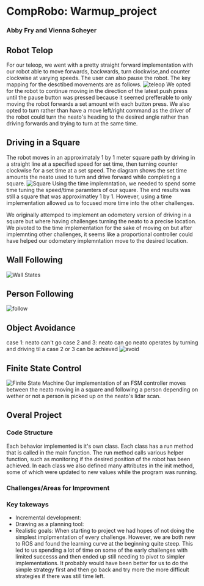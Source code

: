 # CompRobo: Warmup_project
### Abby Fry and Vienna Scheyer

## Robot Telop
For our teleop, we went with a pretty straight forward implementation with our robot able to move forwards, backwards, turn clockwise,and counter clockwise at varying speeds.  The user can also pause the robot. The key mapping for the desctibed movements are as follows.
![teleop](https://github.com/amfry/warmup_project/blob/master/images/teleop.jpeg)
We opted for the robot to continue moving in the direction of the latest push press until the pause button was pressed because it seemed prefferable to only moving the robot forwards a set amount with each button press.  We also opted to turn rather than have a move left/right command as the driver of the robot could turn the neato's heading to the desired angle rather than driving forwards and trying to turn at the same time.

## Driving in a Square
The robot moves in an approximataly 1 by 1 meter square path by driving in a straight line at a specified speed for set time, then turning counter clockwise for a set time at a set speed. The diagram shows the set time amounts the neato used to turn and drive forward while completing a square.
![Square](https://github.com/amfry/warmup_project/blob/master/images/Square.jpeg)
Using the time implemntation, we needed to spend some time tuning the speed/time paramters of our square.  The end results was still a square that was approximatley 1 by 1.  However, using a time implementation allowed us to focused more time into the other challenges.

We originally attemped to implement an odometery version of driving in a square but where having challenges turning the neato to a precise location.  We pivoted to the time implementation for the sake of moving on but after implemnting other challenges, it seems like a proportional controller could have helped our odometery implemntation move to the desired location.
## Wall Following
 
![Wall States](https://github.com/amfry/warmup_project/blob/master/images/wall_follow_states.jpg)
## Person Following
![follow](https://github.com/amfry/warmup_project/blob/master/images/follow.jpeg)
## Object Avoidance
case 1: neato can't go
case 2 and 3: neato can go
neato operates by turning and driving til a case 2 or 3 can be achieved
![avoid](https://github.com/amfry/warmup_project/blob/master/images/avoidance.jpeg)
## Finite State Control
![Finite State Machine](https://github.com/amfry/warmup_project/blob/master/images/CompRobo_FSM.jpeg)
Our implementation of an FSM controller moves between the neato moving in a square and following a person depending on wether or not a person is picked up on the neato's lidar scan.
## Overal Project

### Code Structure
Each behavior implemented is it's own class.  Each class has a run method that is called in the main function. The run method calls various helper function, such as monitoring if the desired position of the robot has been achieved.  In each class we also defined many attributes in the init method, some of which were updated to new values while the program was running.
### Challenges/Areas for Improvment
### Key takeways
* Incremental development:
* Drawing as a planning tool:
* Realistic goals: When starting to project we had hopes of not doing the simplest implpmentation of every challenge.  However, we are both new to ROS and found the learning curve at the beginning quite steep. This led to us spending a lot of time on some of the early challenges with limited successs and then ended up still needing to pivot to simpler implementations.  It probably would have been better for us to do the simple strategy first and then go back and try more the more difficult strategies if there was still time left.
